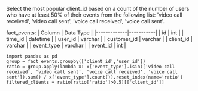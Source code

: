 Select the most popular client_id based on a count of the number of users who have at least 50% of their events from the following list: 
'video call received', 'video call sent', 'voice call received', 'voice call sent'.

fact_events:
| Column      | Data Type |
|-------------|-----------|
| id          | int       |
| time_id     | datetime  |
| user_id     | varchar   |
| customer_id | varchar   |
| client_id   | varchar   |
| event_type  | varchar   |
| event_id    | int       |

```
import pandas as pd
group = fact_events.groupby(['client_id','user_id'])
ratio = group.apply(lambda x: x['event_type'].isin(['video call received', 'video call sent', 'voice call received', 'voice call sent']).sum() / x['event_type'].count()).reset_index(name='ratio')
filtered_clients = ratio[ratio['ratio']>0.5][['client_id']]
```
